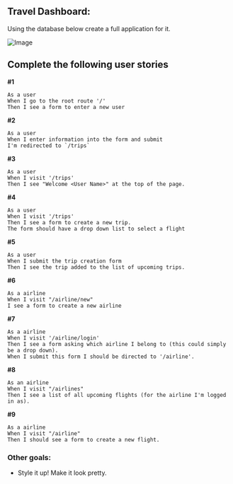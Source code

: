 ## Travel Dashboard:



Using the database below create a full application for it.

![Image](https://gyazo.com/77589958a591c1474aaf4836e7d39fe3.png)

## Complete the following user stories


__#1__

```
As a user
When I go to the root route '/'
Then I see a form to enter a new user
```

__#2__

```
As a user
When I enter information into the form and submit
I'm redirected to `/trips`
```

__#3__

```
As a user
When I visit '/trips'
Then I see "Welcome <User Name>" at the top of the page.
```

__#4__
```
As a user
When I visit '/trips'
Then I see a form to create a new trip.
The form should have a drop down list to select a flight
```


__#5__
```
As a user
When I submit the trip creation form
Then I see the trip added to the list of upcoming trips.
```



__#6__
```
As a airline
When I visit "/airline/new"
I see a form to create a new airline
```


__#7__
```
As a airline
When I visit '/airline/login'
Then I see a form asking which airline I belong to (this could simply be a drop down).
When I submit this form I should be directed to '/airline'.
```

__#8__
```
As an airline
When I visit "/airlines"
Then I see a list of all upcoming flights (for the airline I'm logged in as).
```

__#9__
```
As a airline
When I visit "/airline"
Then I should see a form to create a new flight.
```

### Other goals:
 - Style it up! Make it look pretty.

